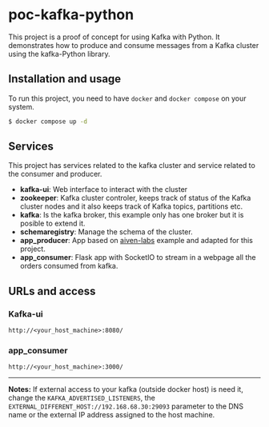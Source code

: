 # poc-kafka-python

This project is a proof of concept for using Kafka with Python. It demonstrates how to produce and consume messages from a Kafka cluster using the kafka-Python library.

## Installation and usage
To run this project, you need to have `docker` and `docker compose` on your system.


``` bash
$ docker compose up -d
```

## Services
This project has services related to the kafka cluster and service related to the consumer and producer.

- **kafka-ui**: Web interface to interact with the cluster 
- **zookeeper**: Kafka cluster controler, keeps track of status of the Kafka cluster nodes and it also keeps track of Kafka topics, partitions etc.
- **kafka**: Is the kafka broker, this example only has one broker but it is posible to extend it.
- **schemaregistry**: Manage the schema of the cluster.
- **app_producer**: App based on [aiven-labs](https://github.com/Aiven-Labs/python-fake-data-producer-for-apache-kafka/blob/main/pizzaproducer.py) example and adapted for this project.
- **app_consumer**: Flask app with SocketIO to stream in a webpage all the orders consumed from kafka.

## URLs and access
### Kafka-ui
`http://<your_host_machine>:8080/`

### app_consumer
`http://<your_host_machine>:3000/`

---

**Notes:** If external access to your kafka (outside docker host) is need it, change the `KAFKA_ADVERTISED_LISTENERS`, the `EXTERNAL_DIFFERENT_HOST://192.168.68.30:29093` parameter to the DNS name or the external IP address assigned to the host machine.

